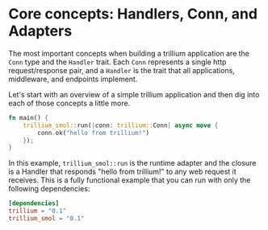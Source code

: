# Core concepts: Handlers, Conn, and Adapters

The most important concepts when building a trillium application are
the `Conn` type and the `Handler` trait. Each `Conn` represents a
single http request/response pair, and a `Handler` is the trait that
all applications, middleware, and endpoints implement.

Let's start with an overview of a simple trillium application and then
dig into each of those concepts a little more.

```rust
fn main() {
    trillium_smol::run(|conn: trillium::Conn| async move {
        conn.ok("hello from trillium!")
    });
}
```

In this example, `trillium_smol::run` is the runtime adapter and the
closure is a Handler that responds "hello from trillium!" to any web
request it receives. This is a fully functional example that you can
run with only the following dependencies:

```toml
[dependencies]
trillium = "0.1"
trillium_smol = "0.1"
```
